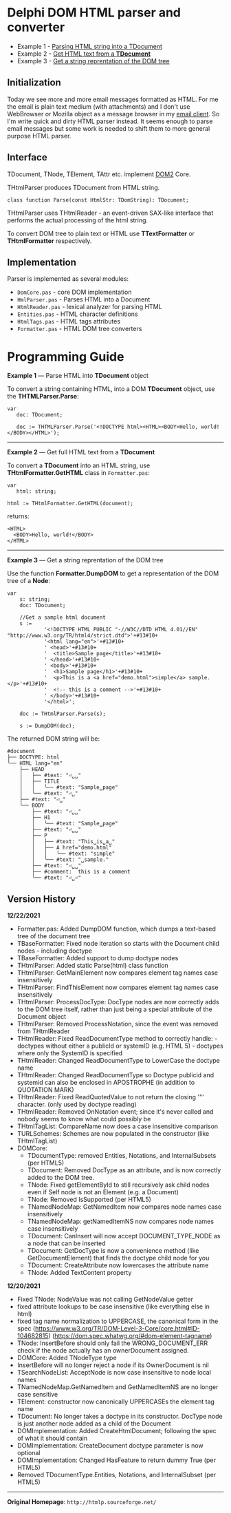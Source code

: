 Delphi DOM HTML parser and converter
====================================

- Example 1 - [Parsing HTML string into a TDocument](#example1)
- Example 2 - [Get HTML text from a **TDocument**](#example2)
- Example 3 - [Get a string reprentation of the DOM tree](#example3)


Initialization
--------------

Today we see more and more email messages formatted as HTML. For me the email is plain text medium (with attachments) and I don't use WebBrowser or Mozilla object as a message browser in my [email client](http://dlg.krakow.pl/tabmail/). So I'm write quick and dirty HTML parser instead. It seems enough to parse email messages but some work is needed to shift them to more general purpose HTML parser.


Interface
---------

TDocument, TNode, TElement, TAttr etc. implement [DOM2](http://www.w3.org/DOM/DOMTR) Core.

THtmlParser produces TDocument from HTML string.

    class function Parse(const HtmlStr: TDomString): TDocument;

THtmlParser uses THtmlReader - an event-driven SAX-like interface that performs the actual processing of the html string.

To convert DOM tree to plain text or HTML use **TTextFormatter** or **THtmlFormatter** respectively.

Implementation
--------------

Parser is implemented as several modules:

- `DomCore.pas` - core DOM implementation
- `HmlParser.pas` - Parses HTML into a Document
- `HtmlReader.pas` - lexical analyzer for parsing HTML
- `Entities.pas` - HTML character definitions
- `HtmlTags.pas` - HTML tags attributes
- `Formatter.pas` - HTML DOM tree converters

Programming Guide
=================

<A name="example1"></A>**Example 1** &mdash; Parse HTML into **TDocument** object

To convert a string containing HTML, into a DOM **TDocument** object, use the **THTMLParser.Parse**:

```
var
   doc: TDocument;

   doc := THTMLParser.Parse('<!DOCTYPE html><HTML><BODY>Hello, world!</BODY></HTML>');
```

---------

<A name="example2"></A>**Example 2** &mdash; Get full HTML text from a **TDocument**


To convert a **TDocument** into an HTML string, use **THtmlFormatter.GetHTML** class in `Formatter.pas`:

```
var
   html: string;
   
html := THtmlFormatter.GetHTML(document);
```

returns:

```
<HTML>
  <BODY>Hello, world!</BODY>
</HTML>
```

------------

<A href="example3"></A>**Example 3** &mdash; Get a string reprentation of the DOM tree

Use the function **Formatter.DumpDOM** to get a representation of the DOM tree of a **Node**:

```
var
	s: string;
	doc: TDocument;

	//Get a sample html document
	s := 
			'<!DOCTYPE HTML PUBLIC "-//W3C//DTD HTML 4.01//EN" "http://www.w3.org/TR/html4/strict.dtd">'+#13#10+
			'<html lang="en">'+#13#10+
			' <head>'+#13#10+
			'  <title>Sample page</title>'+#13#10+
			' </head>'+#13#10+
			' <body>'+#13#10+
			'  <h1>Sample page</h1>'+#13#10+
			'  <p>This is a <a href="demo.html">simple</a> sample.</p>'+#13#10+
			'  <!-- this is a comment -->'+#13#10+
			' </body>'+#13#10+
			'</html>';

	doc := THtmlParser.Parse(s);

	s := DumpDOM(doc);
```

The returned DOM string will be:

```
#document
├── DOCTYPE: html
╰── HTML lang="en"
    ├── HEAD
    │   ├── #text: "⏎␣␣"
    │   ├── TITLE
    │   │   ╰── #text: "Sample␣page"
    │   ╰── #text: "⏎␣"
    ├── #text: "⏎␣"
    ╰── BODY
        ├── #text: "⏎␣␣"
        ├── H1
        │   ╰── #text: "Sample␣page"
        ├── #text: "⏎␣␣"
        ├── P
        │   ├── #text: "This␣is␣a␣"
        │   ├── A href="demo.html"
        │   │   ╰── #text: "simple"
        │   ╰── #text: "␣sample."
        ├── #text: "⏎␣␣"
        ├── #comment:  this is a comment 
        ╰── #text: "⏎␣⏎"
```


Version History
---------------

**12/22/2021**

- Formatter.pas: Added DumpDOM function, which dumps a text-based tree of the document tree
- TBaseFormatter: Fixed node iteration so starts with the Document child nodes - including doctype
- TBaseFormatter: Added support to dump doctype nodes
- THtmlParser: Added static Parse(html) class function
- THtmlParser: GetMainElement now compares element tag names case insensitively
- THtmlParser: FindThisElement now compares element tag names case insensitively
- THtmlParser: ProcessDocType: DocType nodes are now correctly adds to the DOM tree itself,
               rather than just being a special attribute of the Document object
- THtmlParser: Removed ProcessNotation, since the event was removed from THtmlReader
- THtmlReader: Fixed ReadDocumentType method to correctly handle:
               - doctypes without either a publicId or systemID (e.g. HTML 5)
               - doctypes where only the SystemID is specified
- THtmlReader: Changed ReadDocumentType to LowerCase the doctype name
- THtmlReader: Changed ReadDocumentType so Doctype publicid and systemid can also be enclosed in APOSTROPHE (in addition to QUOTATION MARK)
- THtmlReader: Fixed ReadQuotedValue to not return the closing '"' character. (only used by doctype reading)
- THtmlReader: Removed OnNotation event; since it's never called and nobody seems to know what could possibly be
- THtmlTagList: CompareName now does a case insensitive comparison
- TURLSchemes: Schemes are now populated in the constructor (like THtmlTagList)
- DOMCore:
  - TDocumentType: removed Entities, Notations, and InternalSubsets (per HTML5)
  - TDocument: Removed DocType as an attribute, and is now correctly added to the DOM tree.
  - TNode: Fixed getElementById to still recursively ask child nodes even if Self node is not an Element (e.g. a Document)
  - TNode: Removed IsSupported (per HTML5)
  - TNamedNodeMap: GetNamedItem now compares node names case insensitively
  - TNamedNodeMap: getNamedItemNS now compares node names case insensitively
  - TDocument: CanInsert will now accept DOCUMENT_TYPE_NODE as a node that can be inserted
  - TDocument: GetDocType is now a convenience method (like GetDocumentElement) that finds the doctype child node for you
  - TDocument: CreateAttribute now lowercases the attribute name
  - TNode: Added TextContent property

**12/20/2021**

- Fixed TNode: NodeValue was not calling GetNodeValue getter
- fixed attribute lookups to be case insensitive (like everything else in html)
- fixed tag name normalization to UPPERCASE, the canonical form in the spec
        (https://www.w3.org/TR/DOM-Level-3-Core/core.html#ID-104682815)
        (https://dom.spec.whatwg.org/#dom-element-tagname)
- TNode: InsertBefore should only fail the WRONG_DOCUMENT_ERR check if the node actually has an ownerDocument assigned.
- DOMCore: Added TNodeType type
- InsertBefore will no longer reject a node if its OwnerDocument is nil
- TSearchNodeList: AcceptNode is now case insensitive to node local names
- TNamedNodeMap.GetNamedItem and GetNamedItemNS are no longer case sensitive
- TElement: constructor now canonically UPPERCASEs the element tag name
- TDocument: No longer takes a doctype in its constructor. DocType node is just another node added as a child of the Document
- DOMImplementation: Added CreateHtmlDocument; following the spec of what it should contain
- DOMImplementation: CreateDocument doctype parameter is now optional
- DOMImplementation: Changed HasFeature to return dummy True (per HTML5)
- Removed TDocumentType.Entities, Notations, and InternalSubset (per HTML5)


----------

**Original Homepage**: `http://htmlp.sourceforge.net/`
